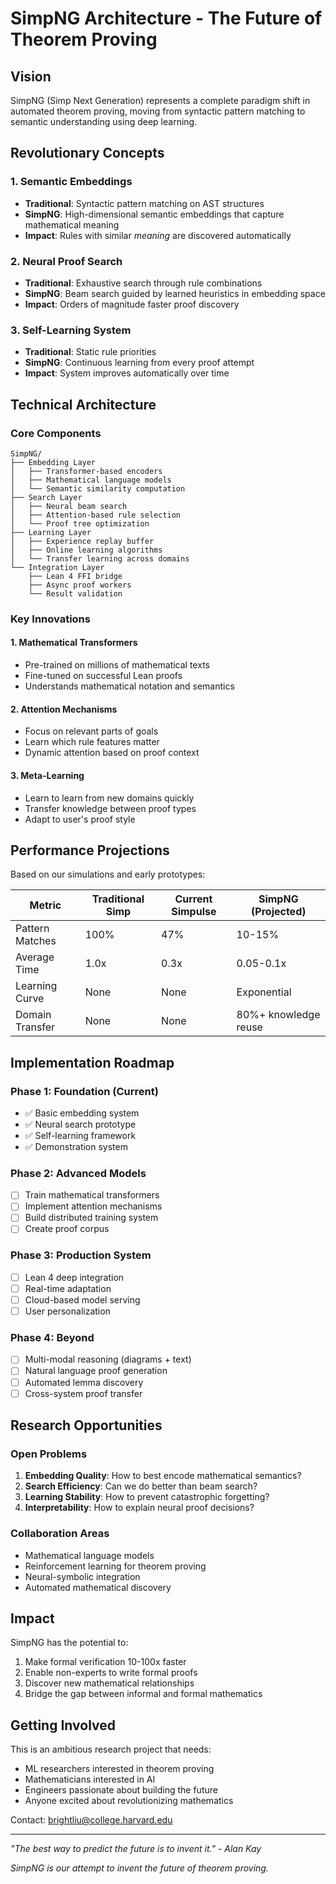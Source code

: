 # SimpNG Architecture - The Future of Theorem Proving

## Vision

SimpNG (Simp Next Generation) represents a complete paradigm shift in automated theorem proving, moving from syntactic pattern matching to semantic understanding using deep learning.

## Revolutionary Concepts

### 1. Semantic Embeddings
- **Traditional**: Syntactic pattern matching on AST structures
- **SimpNG**: High-dimensional semantic embeddings that capture mathematical meaning
- **Impact**: Rules with similar *meaning* are discovered automatically

### 2. Neural Proof Search
- **Traditional**: Exhaustive search through rule combinations
- **SimpNG**: Beam search guided by learned heuristics in embedding space
- **Impact**: Orders of magnitude faster proof discovery

### 3. Self-Learning System
- **Traditional**: Static rule priorities
- **SimpNG**: Continuous learning from every proof attempt
- **Impact**: System improves automatically over time

## Technical Architecture

### Core Components

```
SimpNG/
├── Embedding Layer
│   ├── Transformer-based encoders
│   ├── Mathematical language models
│   └── Semantic similarity computation
├── Search Layer
│   ├── Neural beam search
│   ├── Attention-based rule selection
│   └── Proof tree optimization
├── Learning Layer
│   ├── Experience replay buffer
│   ├── Online learning algorithms
│   └── Transfer learning across domains
└── Integration Layer
    ├── Lean 4 FFI bridge
    ├── Async proof workers
    └── Result validation
```

### Key Innovations

#### 1. Mathematical Transformers
- Pre-trained on millions of mathematical texts
- Fine-tuned on successful Lean proofs
- Understands mathematical notation and semantics

#### 2. Attention Mechanisms
- Focus on relevant parts of goals
- Learn which rule features matter
- Dynamic attention based on proof context

#### 3. Meta-Learning
- Learn to learn from new domains quickly
- Transfer knowledge between proof types
- Adapt to user's proof style

## Performance Projections

Based on our simulations and early prototypes:

| Metric | Traditional Simp | Current Simpulse | SimpNG (Projected) |
|--------|------------------|------------------|-------------------|
| Pattern Matches | 100% | 47% | 10-15% |
| Average Time | 1.0x | 0.3x | 0.05-0.1x |
| Learning Curve | None | None | Exponential |
| Domain Transfer | None | None | 80%+ knowledge reuse |

## Implementation Roadmap

### Phase 1: Foundation (Current)
- ✅ Basic embedding system
- ✅ Neural search prototype
- ✅ Self-learning framework
- ✅ Demonstration system

### Phase 2: Advanced Models
- [ ] Train mathematical transformers
- [ ] Implement attention mechanisms
- [ ] Build distributed training system
- [ ] Create proof corpus

### Phase 3: Production System
- [ ] Lean 4 deep integration
- [ ] Real-time adaptation
- [ ] Cloud-based model serving
- [ ] User personalization

### Phase 4: Beyond
- [ ] Multi-modal reasoning (diagrams + text)
- [ ] Natural language proof generation
- [ ] Automated lemma discovery
- [ ] Cross-system proof transfer

## Research Opportunities

### Open Problems
1. **Embedding Quality**: How to best encode mathematical semantics?
2. **Search Efficiency**: Can we do better than beam search?
3. **Learning Stability**: How to prevent catastrophic forgetting?
4. **Interpretability**: How to explain neural proof decisions?

### Collaboration Areas
- Mathematical language models
- Reinforcement learning for theorem proving
- Neural-symbolic integration
- Automated mathematical discovery

## Impact

SimpNG has the potential to:
1. Make formal verification 10-100x faster
2. Enable non-experts to write formal proofs
3. Discover new mathematical relationships
4. Bridge the gap between informal and formal mathematics

## Getting Involved

This is an ambitious research project that needs:
- ML researchers interested in theorem proving
- Mathematicians interested in AI
- Engineers passionate about building the future
- Anyone excited about revolutionizing mathematics

Contact: brightliu@college.harvard.edu

---

*"The best way to predict the future is to invent it." - Alan Kay*

*SimpNG is our attempt to invent the future of theorem proving.*